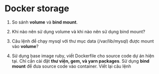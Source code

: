 # Docker storage

1. So sánh **volume** và **bind mount**.

1. Khi nào nên sử dụng volume và khi nào nên sử dụng bind mount?

1. Câu lệnh để chạy mysql với thư mục data (/var/lib/mysql) được mount vào **volume**?

1. Sử dụng base image ruby, viết Dockerfile cho source code dự án hiện tại. Chỉ cần cài đặt **thư viện, gem, và yarn packages**. Sử dụng **bind mount** để đưa source code vào container. Viết lại câu lệnh
